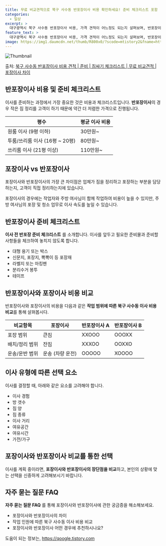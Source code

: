 ```yaml
---
title: 무료 비교견적으로 북구 사수동 반포장이사 비용 확인하세요! 준비 체크리스트 포함
categories:
  - 일상
excerpt: >
  대구광역시 북구 사수동 반포장이사 비용, 가격 견적이 어느정도 되는지 살펴보며, 반포장이사를 준비함에 있어 짐싸기 준비 체크리스트가 무엇인지 보겠습니다. 마지막으로 포장이사와 차이점을 통해 무료 비교견적으로 어떤 것이 더 합리적인 선택인지 공유 드립니다.북구 사수동 포장이사 견적 샘플 보기 👈 클릭북구 사수동 포장이사 가격 살펴보기 👈 클릭북구 사수동 반포장이사 평균 이사 비용평수북구 사수동 평균 이사 비용원룸 이사9평 이하 (1톤)30만원~투룸/쓰리룸 이사16평 ~ 20평 (2.5톤)80만원~쓰리룸 이사21평 (5톤) ~110만원~우리집 무료 이사견적 받기 👈 클릭포장 vs 반포장 : 이사의 큰 차이점포장이사와 반포장이사의 가장 큰 차이점은 이사 과정에서 짐을 정리하고 포장하는 부분을 업체가 담당..
feature_text: >
  대구광역시 북구 사수동 반포장이사 비용, 가격 견적이 어느정도 되는지 살펴보며, 반포장이사를 준비함에 있어 짐싸기 준비 체크리스트가 무엇인지 보겠습니다. 마지막으로 포장이사와 차이점을 통해 무료 비교견적으로 어떤 것이 더 합리적인 선택인지 공유 드립니다.북구 사수동 포장이사 견적 샘플 보기 👈 클릭북구 사수동 포장이사 가격 살펴보기 👈 클릭북구 사수동 반포장이사 평균 이사 비용평수북구 사수동 평균 이사 비용원룸 이사9평 이하 (1톤)30만원~투룸/쓰리룸 이사16평 ~ 20평 (2.5톤)80만원~쓰리룸 이사21평 (5톤) ~110만원~우리집 무료 이사견적 받기 👈 클릭포장 vs 반포장 : 이사의 큰 차이점포장이사와 반포장이사의 가장 큰 차이점은 이사 과정에서 짐을 정리하고 포장하는 부분을 업체가 담당..
image: https://img1.daumcdn.net/thumb/R800x0/?scode=mtistory2&fname=https%3A%2F%2Fblog.kakaocdn.net%2Fdn%2Fb1Mb51%2FbtsHbsuJ7Gl%2FWQ3u4N1tp1nbvuXDJszq30%2Fimg.webp
---
```


![Thumbnail](https://img1.daumcdn.net/thumb/R800x0/?scode=mtistory2&fname=https%3A%2F%2Fblog.kakaocdn.net%2Fdn%2Fb1Mb51%2FbtsHbsuJ7Gl%2FWQ3u4N1tp1nbvuXDJszq30%2Fimg.webp)

<p>출처: <a href="https://qoogle.tistory.com/9618" rel="dofollow">북구 사수동 반포장이사 비용 견적 | 준비 | 짐싸기 체크리스트 | 무료 비교견적 | 포장이사 차이</a> </p>

## 반포장이사 비용 및 준비 체크리스트



이사를 준비하는 과정에서 가장 중요한 것은 비용과 체크리스트입니다. **반포장이사**의 경우 작은 짐 정리를 고객이 하기 때문에 약간 더
저렴한 가격으로 진행됩니다.

평수 | 평균 이사 비용  
---|---  
원룸 이사 (9평 이하) | 30만원~  
투룸/쓰리룸 이사 (16평 ~ 20평) | 80만원~  
쓰리룸 이사 (21평 이상) | 110만원~  
  


## 포장이사 vs 반포장이사

포장이사와 반포장이사의 가장 큰 차이점은 업체가 짐을 정리하고 포장하는 부분을 담당하는지, 고객이 직접 정리하는지에 있습니다.

포장이사의 경우에는 작업자와 주방 여사님이 함께 작업하여 비용이 높을 수 있지만, 주방 여사님의 포장 및 청소 업무로 이사 속도를 높일 수
있습니다.



## 반포장이사 준비 체크리스트

**이사 전 반포장 준비 체크리스트** 를 소개합니다. 이사를 앞두고 필요한 준비물과 준비할 사항들을 체크하여 놓치지 않도록 합니다.

  * 대형 용기 또는 박스
  * 신문지, 포장지, 뽁뽁이 등 포장재
  * 라벨지 또는 마킹펜
  * 분리수거 봉투
  * 테이프



## 반포장이사와 포장이사 비용 비교

반포장이사와 포장이사의 비용을 다음과 같은 **작업 범위에 따른 북구 사수동 이사 비용 비교**를 통해 살펴봅시다.

비교항목 | 포장이사 | 반포장이사 A | 반포장이사 B  
---|---|---|---  
포장 범위 | 큰짐 | XXOOO | OOOXX  
배치/정리 범위 | 잔짐 | XXXOO | OOXXO  
운송/운반 범위 | 운송 (차량 운전) | OOOOO | XOOOO  
  


## 이사 유형에 따른 선택 요소

이사를 결정할 때, 아래와 같은 요소를 고려해야 합니다.

  * 이사 경험
  * 방 갯수
  * 짐 양
  * 짐 종류
  * 이사 거리
  * 여유공간
  * 여유시간
  * 가전/가구



## 포장이사와 반포장이사 비교를 통한 선택

이사를 계획 중이라면, **포장이사와 반포장이사의 장단점을 비교**하고, 본인의 상황에 맞는 선택을 신중하게 고려해보시기 바랍니다.



## 자주 묻는 질문 FAQ

**자주 묻는 질문 FAQ** 를 통해 포장이사와 반포장이사에 관한 궁금증을 해소해보세요.

  * 포장이사와 반포장이사의 차이
  * 작업 인원에 따른 북구 사수동 이사 비용 비교
  * 포장이사와 반포장이사 어떤 경우에 추천하시나요?





 

도움이 되는 정보는, <a href="https://qoogle.tistory.com" rel="dofollow">https://qoogle.tistory.com</a>


